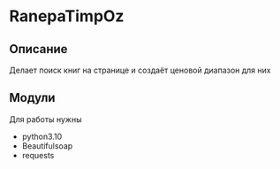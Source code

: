 # RanepaTimpOz
 
## Описание

Делает поиск книг на странице и создаёт ценовой диапазон для них

## Модули

Для работы нужны
* python3.10
* Beautifulsoap
* requests
